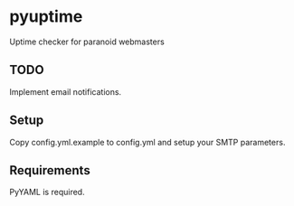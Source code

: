 # pyuptime
Uptime checker for paranoid webmasters

## TODO
Implement email notifications.

## Setup
Copy config.yml.example to config.yml and setup your SMTP parameters.

## Requirements
PyYAML is required.